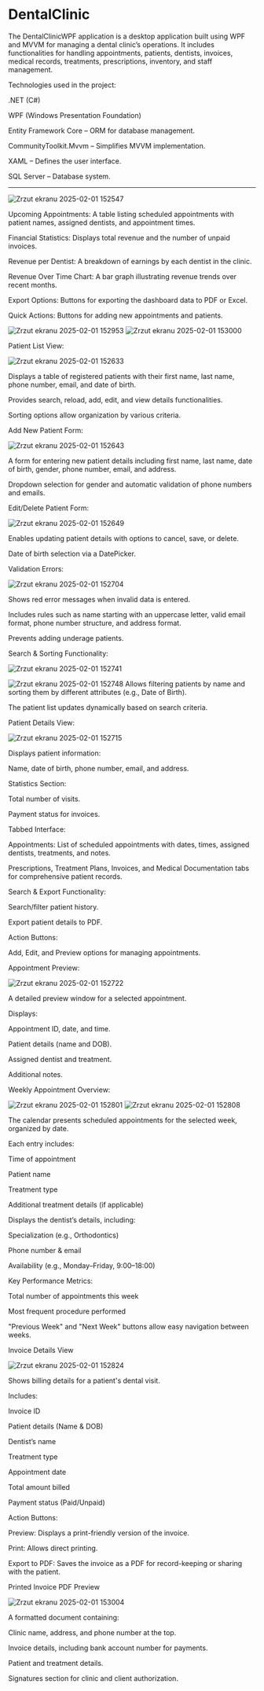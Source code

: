 # DentalClinic

The DentalClinicWPF application is a desktop application built using WPF and MVVM for managing a dental clinic’s operations. It includes functionalities for handling appointments, patients, dentists, invoices, medical records, treatments, prescriptions, inventory, and staff management.

Technologies used in the project:

.NET (C#)

WPF (Windows Presentation Foundation)

Entity Framework Core – ORM for database management.

CommunityToolkit.Mvvm – Simplifies MVVM implementation.

XAML – Defines the user interface.

SQL Server – Database system.

-------------------------------------

![Zrzut ekranu 2025-02-01 152547](https://github.com/user-attachments/assets/116ce3ef-67df-4714-aace-fcb1fe19eca3)

Upcoming Appointments: A table listing scheduled appointments with patient names, assigned dentists, and appointment times.

Financial Statistics: Displays total revenue and the number of unpaid invoices.

Revenue per Dentist: A breakdown of earnings by each dentist in the clinic.

Revenue Over Time Chart: A bar graph illustrating revenue trends over recent months.

Export Options: Buttons for exporting the dashboard data to PDF or Excel.

Quick Actions: Buttons for adding new appointments and patients.

![Zrzut ekranu 2025-02-01 152953](https://github.com/user-attachments/assets/bcc92f8b-65f8-42ea-9974-07517c3dcc66)
![Zrzut ekranu 2025-02-01 153000](https://github.com/user-attachments/assets/bff15de1-e51a-4737-95eb-272fcbca7879)


Patient List View:

![Zrzut ekranu 2025-02-01 152633](https://github.com/user-attachments/assets/c0a6d4e4-de2b-4035-9cb2-3f033214257e)

Displays a table of registered patients with their first name, last name, phone number, email, and date of birth.

Provides search, reload, add, edit, and view details functionalities.

Sorting options allow organization by various criteria.

Add New Patient Form:

![Zrzut ekranu 2025-02-01 152643](https://github.com/user-attachments/assets/e3a6c835-ef23-4c39-8733-9b1facbd7e44)

A form for entering new patient details including first name, last name, date of birth, gender, phone number, email, and address.

Dropdown selection for gender and automatic validation of phone numbers and emails.

Edit/Delete Patient Form:

![Zrzut ekranu 2025-02-01 152649](https://github.com/user-attachments/assets/0316c1ec-1006-47fe-955f-afbe5985d711)

Enables updating patient details with options to cancel, save, or delete.

Date of birth selection via a DatePicker.

Validation Errors:

![Zrzut ekranu 2025-02-01 152704](https://github.com/user-attachments/assets/e35ad1ef-a910-42f8-a31e-f8d257d9a717)

Shows red error messages when invalid data is entered.

Includes rules such as name starting with an uppercase letter, valid email format, phone number structure, and address format.

Prevents adding underage patients.

Search & Sorting Functionality:

![Zrzut ekranu 2025-02-01 152741](https://github.com/user-attachments/assets/1a067a3a-12ba-4040-818a-b44745a77972)

![Zrzut ekranu 2025-02-01 152748](https://github.com/user-attachments/assets/0d59329b-b824-4e81-8ec9-f40b713c7577)
Allows filtering patients by name and sorting them by different attributes (e.g., Date of Birth).

The patient list updates dynamically based on search criteria.

Patient Details View:

![Zrzut ekranu 2025-02-01 152715](https://github.com/user-attachments/assets/1ca3177b-27f8-4e10-ae0f-ddd933424191)

Displays patient information:

Name, date of birth, phone number, email, and address.

Statistics Section:

Total number of visits.

Payment status for invoices.

Tabbed Interface:

Appointments: List of scheduled appointments with dates, times, assigned dentists, treatments, and notes.

Prescriptions, Treatment Plans, Invoices, and Medical Documentation tabs for comprehensive patient records.

Search & Export Functionality:

Search/filter patient history.

Export patient details to PDF.

Action Buttons:

Add, Edit, and Preview options for managing appointments.

Appointment Preview:

![Zrzut ekranu 2025-02-01 152722](https://github.com/user-attachments/assets/0f44207c-29bd-4d23-b702-12f2080b1b12)

A detailed preview window for a selected appointment.

Displays:

Appointment ID, date, and time.

Patient details (name and DOB).

Assigned dentist and treatment.

Additional notes.

Weekly Appointment Overview:

![Zrzut ekranu 2025-02-01 152801](https://github.com/user-attachments/assets/8e58ad33-a917-499a-b1d1-a3f1472adad4)
![Zrzut ekranu 2025-02-01 152808](https://github.com/user-attachments/assets/c2688839-08b2-4706-9ae2-6591ec6c15c6)

The calendar presents scheduled appointments for the selected week, organized by date.

Each entry includes:

Time of appointment

Patient name

Treatment type

Additional treatment details (if applicable)

Displays the dentist’s details, including:

Specialization (e.g., Orthodontics)

Phone number & email

Availability (e.g., Monday–Friday, 9:00–18:00)

Key Performance Metrics:

Total number of appointments this week

Most frequent procedure performed

"Previous Week" and "Next Week" buttons allow easy navigation between weeks.

Invoice Details View

![Zrzut ekranu 2025-02-01 152824](https://github.com/user-attachments/assets/f66beb7f-a1d8-4c82-ab97-118db545edf3)

Shows billing details for a patient's dental visit.

Includes:

Invoice ID

Patient details (Name & DOB)

Dentist’s name

Treatment type

Appointment date

Total amount billed

Payment status (Paid/Unpaid)

Action Buttons:

Preview: Displays a print-friendly version of the invoice.

Print: Allows direct printing.

Export to PDF: Saves the invoice as a PDF for record-keeping or sharing with the patient.

Printed Invoice PDF Preview

![Zrzut ekranu 2025-02-01 153004](https://github.com/user-attachments/assets/fdc36836-3334-44cb-a37f-b3738897329f)

A formatted document containing:

Clinic name, address, and phone number at the top.

Invoice details, including bank account number for payments.

Patient and treatment details.

Signatures section for clinic and client authorization.










